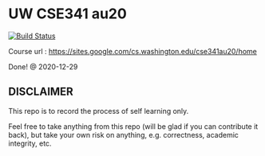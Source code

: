 # UW CSE341 au20

[![Build Status](https://travis-ci.org/Wizmann/UW-CSE341-au20.svg?branch=master)](https://travis-ci.org/Wizmann/UW-CSE341-au20)

Course url : https://sites.google.com/cs.washington.edu/cse341au20/home

Done! @ 2020-12-29

## DISCLAIMER

This repo is to record the process of self learning only.

Feel free to take anything from this repo (will be glad if you can contribute it back), but take your own risk on anything, e.g. correctness, academic integrity, etc.
